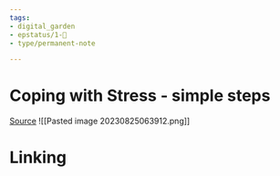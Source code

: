 ```yaml
---
tags: 
- digital_garden
- epstatus/1-🌱
- type/permanent-note

---
```

# Coping with Stress - simple steps
[Source](https://www.linkedin.com/posts/neuroscienceofleadership_innovation-management-leadership-activity-7100582567782871040-EvI9?utm_source=share&utm_medium=member_desktop)
![[Pasted image 20230825063912.png]]

# Linking



